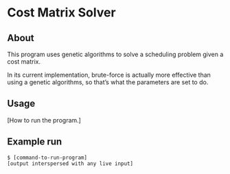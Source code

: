 # Cost Matrix Solver

## About

This program uses genetic algorithms to solve a scheduling problem given a cost matrix.

In its current implementation, brute-force is actually more effective than using a genetic algorithms, so that’s what the parameters are set to do.

## Usage

[How to run the program.]

## Example run

    $ [command-to-run-program]
    [output interspersed with any live input]